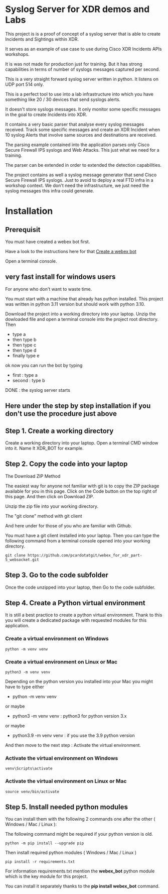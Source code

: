 # Syslog Server for XDR demos and Labs

This project is is a proof of concept of a syslog server that is able to create Incidents and Sightings within XDR.

It serves as an example of use case to use during Cisco XDR Incidents APIs workshops.

It is was not made for production just for training. But it has strong capabilities in terms of number of syslogs messages captured per second.

This is a very straight forward syslog server written in python. It listens on UDP port 514 only. 

This is a perfect tool to use into a lab infrastructure into which you have something like 20 / 30 devices that send syslogs alerts.

It doesn't store syslogs messages. It only monitor some specific messages in the goal to create Incidents into XDR.

It contains a very basic parser that analyse every syslog messages received. Track some specific messages and create an XDR Incident when 10 syslog Alerts that involve same sources and destinations are received.

The parsing example contained into the application parses only Cisco Secure Firewall IPS syslogs and Web Attacks. This just what we need for a training.

The parser can be extended in order to extended the detection capabilities. 

The project contains as well a syslog message generator that send Cisco Secure Firewall IPS syslogs. Just to avoid to deploy a real FTD infra in a workshop context.  We don't need the infrastructure, we just need the syslog messages this infra could generate.

# Installation

## Prerequisit

You must have created a webex bot first. 

Have a look to the instructions here for that [Create a webex bot](https://github.com/pcardotatgit/Create_a_Webex_bot_for_XDR_Alerts)

Open a terminal console.

## very fast install for windows users

For anyone who don't want to waste time.

You must start with a machine that already has python installed. This project was written in python 3.11 version but should work with python 3.10.

Download the project into a working directory into your laptop. Unzip the dowloaded file and open a terminal console into the project root directory. Then

- type a
- then type b
- then type c
- then type d
- finally type e

ok now you can run the bot by typing

- first  : type a
- second : type b

DONE : the syslog server starts

## Here under the step by step installation if you don't use the procedure just above

## Step 1. Create a working directory

Create a working directory into your laptop. Open a terminal CMD window into it. Name It XDR_BOT for example.

## Step 2. Copy the code into your laptop

The Download ZIP Method

The easiest way for anyone not familiar with git is to copy the ZIP package available for you in this page. Click on the Code button on the top right of this page. And then click on Download ZIP.

Unzip the zip file into your working directory.

The "git clone" method with git client

And here under for those of you who are familiar with Github.

You must have a git client installed into your laptop. Then you can type the following command from a terminal console opened into your working directory.

    git clone https://github.com/pcardotatgit/webex_for_xdr_part-5_websocket.git

## Step 3. Go to the code subfolder

Once the code unzipped into your laptop, then Go to the code subfolder.

## Step 4. Create a Python virtual environment

It is still a best practice to create a python virtual environment. Thank to this you will create a dedicated package with requested modules for this application. 

### Create a virtual environment on Windows

    python -m venv venv 

### Create a virtual environment on Linux or Mac

    python3 -m venv venv

Depending on the python version you installed into your Mac you might have to type either 

- python -m venv venv

or maybe

- python3 -m venv venv    : python3 for python version 3.x  

or maybe 

- python3.9 -m venv venv  : if you use the 3.9 python version

And then move to the next step : Activate the virtual environment.

### Activate the virtual environment on Windows

    venv\Scripts\activate

### Activate the virtual environment on Linux or Mac

    source venv/bin/activate    

## Step 5. Install needed python modules

You can install them with the following 2 commands one after the other ( Windows / Mac / Linux ):

The following command might be required if your python version is old.

    python -m pip install --upgrade pip   

Then install required python modules ( Windows / Mac / Linux )

    pip install -r requirements.txt
    
For information requirements.txt mention the **webex_bot** python module which is the key module for this project.

You can install it separately thanks to the **pip install webex_bot** command.